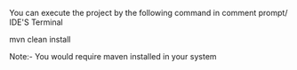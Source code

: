 You can execute the project by the following command in comment prompt/ IDE'S Terminal

mvn clean install

Note:- You would require maven installed in your system